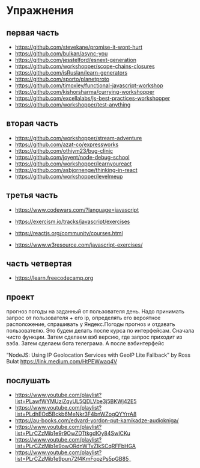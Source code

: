 # Упражнения



## первая часть


* https://github.com/stevekane/promise-it-wont-hurt
* https://github.com/bulkan/async-you
* https://github.com/jesstelford/esnext-generation
* https://github.com/workshopper/scope-chains-closures
* https://github.com/isRuslan/learn-generators
* https://github.com/sporto/planetproto
* https://github.com/timoxley/functional-javascript-workshop
* https://github.com/kishorsharma/currying-workshopper 
* https://github.com/excellalabs/js-best-practices-workshopper
* https://github.com/workshopper/test-anything

## вторая часть

* https://github.com/workshopper/stream-adventure
* https://github.com/azat-co/expressworks
* https://github.com/othiym23/bug-clinic
* https://github.com/joyent/node-debug-school
* https://github.com/workshopper/learnyoureact
* https://github.com/asbjornenge/thinking-in-react
* https://github.com/workshopper/levelmeup

## третья часть

* https://www.codewars.com/?language=javascript

* https://exercism.io/tracks/javascript/exercises

* https://reactjs.org/community/courses.html

* https://www.w3resource.com/javascript-exercises/

## часть четвертая

* https://learn.freecodecamp.org

## проект
прогноз погоды на заданный от пользователя день. Надо принимать запрос от пользователя + его ip, определять его вероятное расположение, спрашивать у Яндекс.Погоды прогноз и отдавать пользователю.
Это будем делать после курса по интерфейсам. Сначала чисто функции. Затем сделаем вэб версию, где запрос приходит из вэба. Затем сделаем бота телеграма. А после вэбинтерфейс

“NodeJS: Using IP Geolocation Services with GeoIP Lite Fallback” by Ross Bulat https://link.medium.com/HtPEWwaq4V

## послушать
* https://www.youtube.com/playlist?list=PLawfWYMUziZqyUL5QDLVbe3j5BKWj42E5
* https://www.youtube.com/playlist?list=PLdhEOd5Bckb6MeNkr3F4bnWZogQYYrrA8
* https://au-books.com/edvard-yordon-put-kamikadze-audiokniga/
* https://www.youtube.com/playlist?list=PLrCZzMib1e9r9OwZDTtkgdIOy84SwICKu
* https://www.youtube.com/playlist?list=PLrCZzMib1e9owORdnWTvZIkSCqRFFbHGA
* https://www.youtube.com/playlist?list=PLrCZzMib1e9pun72f4KmFopzPs5pGB85_
